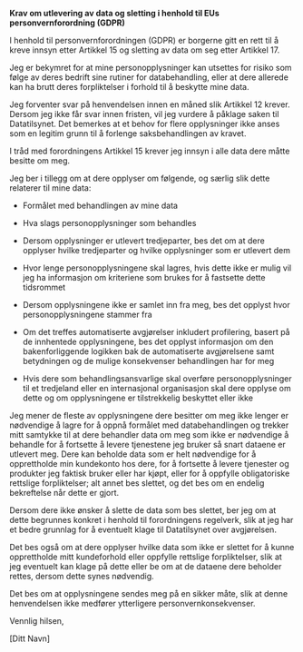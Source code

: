 **Krav om utlevering av data og sletting i henhold til EUs personvernforordning (GDPR)**

I henhold til personvernforordningen (GDPR) er borgerne gitt en rett til å kreve innsyn etter Artikkel 15 og sletting av data om seg etter Artikkel 17.

Jeg er bekymret for at mine personopplysninger kan utsettes for risiko som følge av deres bedrift sine rutiner for databehandling, eller at dere allerede kan ha brutt deres forpliktelser i forhold til å beskytte mine data.

Jeg forventer svar på henvendelsen innen en måned slik Artikkel 12 krever. Dersom jeg ikke får svar innen fristen, vil jeg vurdere å påklage saken til Datatilsynet. Det bemerkes at et behov for flere opplysninger ikke anses som en legitim grunn til å forlenge saksbehandlingen av kravet.

I tråd med forordningens Artikkel 15 krever jeg innsyn i alle data dere måtte besitte om meg.

Jeg ber i tillegg om at dere opplyser om følgende, og særlig slik dette relaterer til mine data:

- Formålet med behandlingen av mine data

- Hva slags personopplysninger som behandles

- Dersom opplysninger er utlevert tredjeparter, bes det om at dere opplyser hvilke tredjeparter og hvilke opplysninger som er utlevert dem

- Hvor lenge personopplysningene skal lagres, hvis dette ikke er mulig vil jeg ha informasjon om kriteriene som brukes for å fastsette dette tidsrommet

- Dersom opplysningene ikke er samlet inn fra meg, bes det opplyst hvor personopplysningene stammer fra

- Om det treffes automatiserte avgjørelser inkludert profilering, basert på de innhentede opplysningene, bes det opplyst informasjon om den bakenforliggende logikken bak de automatiserte avgjørelsene samt betydningen og de mulige konsekvenser behandlingen har for meg

- Hvis dere som behandlingsansvarlige skal overføre personopplysninger til et tredjeland eller en internasjonal organisasjon skal dere opplyse om dette og om opplysningene er tilstrekkelig beskyttet eller ikke

Jeg mener de fleste av opplysningene dere besitter om meg ikke lenger er nødvendige å lagre for å oppnå formålet med databehandlingen og trekker mitt samtykke til at dere behandler data om meg som ikke er nødvendige å behandle for å fortsette å levere tjenestene jeg bruker så snart dataene er utlevert meg. Dere kan beholde data som er helt nødvendige for å opprettholde min kundekonto hos dere, for å fortsette å levere tjenester og produkter jeg faktisk bruker eller har kjøpt, eller for å oppfylle obligatoriske rettslige forpliktelser; alt annet bes slettet, og det bes om en endelig bekreftelse når dette er gjort.

Dersom dere ikke ønsker å slette de data som bes slettet, ber jeg om at dette begrunnes konkret i henhold til forordningens regelverk, slik at jeg har et bedre grunnlag for å eventuelt klage til Datatilsynet over avgjørelsen.

Det bes også om at dere opplyser hvilke data som ikke er slettet for å kunne opprettholde mitt kundeforhold eller oppfylle rettslige forpliktelser, slik at jeg eventuelt kan klage på dette eller be om at de dataene dere beholder rettes, dersom dette synes nødvendig.

Det bes om at opplysningene sendes meg på en sikker måte, slik at denne henvendelsen ikke medfører ytterligere personvernkonsekvenser.

Vennlig hilsen,

[Ditt Navn]
